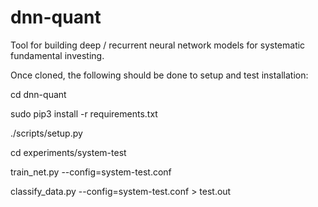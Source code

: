 # dnn-quant

Tool for building deep / recurrent neural network models for systematic fundamental investing.

Once cloned, the following should be done to setup and test installation:

cd dnn-quant

sudo pip3 install -r requirements.txt

./scripts/setup.py

cd experiments/system-test

train_net.py --config=system-test.conf

classify_data.py --config=system-test.conf > test.out
